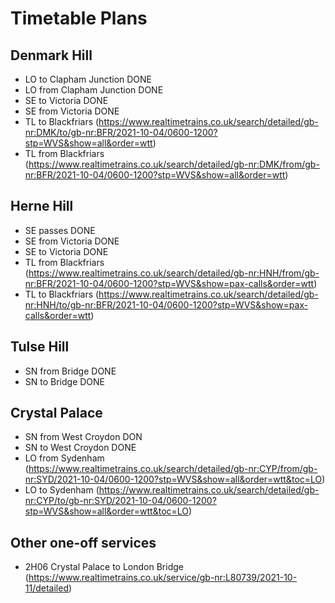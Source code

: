 # Timetable Plans

## Denmark Hill
- LO to Clapham Junction DONE
- LO from Clapham Junction DONE
- SE to Victoria DONE
- SE from Victoria DONE
- TL to Blackfriars (https://www.realtimetrains.co.uk/search/detailed/gb-nr:DMK/to/gb-nr:BFR/2021-10-04/0600-1200?stp=WVS&show=all&order=wtt)
- TL from Blackfriars (https://www.realtimetrains.co.uk/search/detailed/gb-nr:DMK/from/gb-nr:BFR/2021-10-04/0600-1200?stp=WVS&show=all&order=wtt)

## Herne Hill
- SE passes DONE
- SE from Victoria DONE
- SE to Victoria DONE
- TL from Blackfriars (https://www.realtimetrains.co.uk/search/detailed/gb-nr:HNH/from/gb-nr:BFR/2021-10-04/0600-1200?stp=WVS&show=pax-calls&order=wtt)
- TL to Blackfriars (https://www.realtimetrains.co.uk/search/detailed/gb-nr:HNH/to/gb-nr:BFR/2021-10-04/0600-1200?stp=WVS&show=pax-calls&order=wtt)

## Tulse Hill
- SN from Bridge DONE
- SN to Bridge DONE

## Crystal Palace
- SN from West Croydon DON
- SN to West Croydon DONE
- LO from Sydenham (https://www.realtimetrains.co.uk/search/detailed/gb-nr:CYP/from/gb-nr:SYD/2021-10-04/0600-1200?stp=WVS&show=all&order=wtt&toc=LO)
- LO to Sydenham (https://www.realtimetrains.co.uk/search/detailed/gb-nr:CYP/to/gb-nr:SYD/2021-10-04/0600-1200?stp=WVS&show=all&order=wtt&toc=LO)

## Other one-off services
- 2H06 Crystal Palace to London Bridge (https://www.realtimetrains.co.uk/service/gb-nr:L80739/2021-10-11/detailed)
